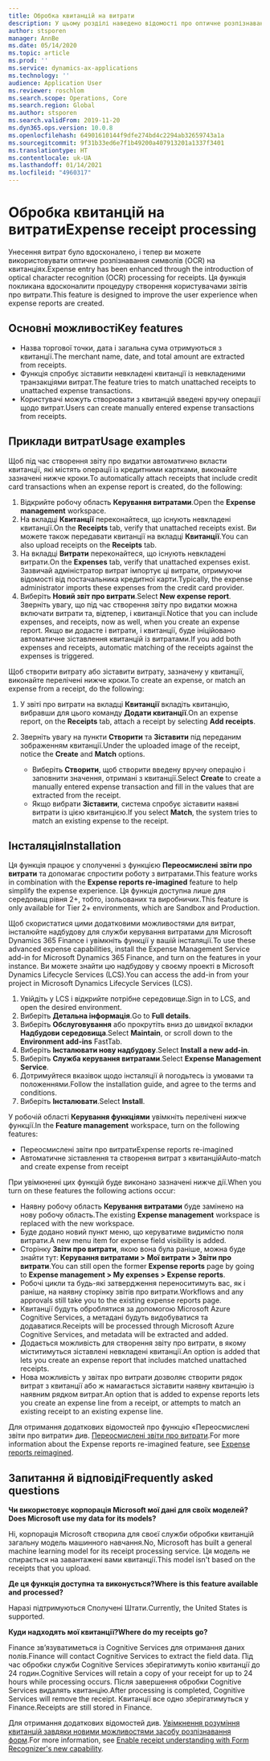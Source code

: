 ```yaml
---
title: Обробка квитанцій на витрати
description: У цьому розділі наведено відомості про оптичне розпізнавання символів (OCR) на квитанціях. Ця функція покликана вдосконалити процедуру створення користувачами звітів про витрати у Microsoft Dynamics 365 Finance.
author: stsporen
manager: AnnBe
ms.date: 05/14/2020
ms.topic: article
ms.prod: ''
ms.service: dynamics-ax-applications
ms.technology: ''
audience: Application User
ms.reviewer: roschlom
ms.search.scope: Operations, Core
ms.search.region: Global
ms.author: stsporen
ms.search.validFrom: 2019-11-20
ms.dyn365.ops.version: 10.0.8
ms.openlocfilehash: 64901610144f9dfe274bd4c2294ab32659743a1a
ms.sourcegitcommit: 9f31b33ed6e7f1b49200a407913201a1337f3401
ms.translationtype: HT
ms.contentlocale: uk-UA
ms.lasthandoff: 01/14/2021
ms.locfileid: "4960317"
---
```

# <a name="expense-receipt-processing"></a><span data-ttu-id="0e291-104">Обробка квитанцій на витрати</span><span class="sxs-lookup"><span data-stu-id="0e291-104">Expense receipt processing</span></span>

<span data-ttu-id="0e291-105">Унесення витрат було вдосконалено, і тепер ви можете використовувати оптичне розпізнавання символів (OCR) на квитанціях.</span><span class="sxs-lookup"><span data-stu-id="0e291-105">Expense entry has been enhanced through the introduction of optical character recognition (OCR) processing for receipts.</span></span> <span data-ttu-id="0e291-106">Ця функція покликана вдосконалити процедуру створення користувачами звітів про витрати.</span><span class="sxs-lookup"><span data-stu-id="0e291-106">This feature is designed to improve the user experience when expense reports are created.</span></span>

## <a name="key-features"></a><span data-ttu-id="0e291-107">Основні можливості</span><span class="sxs-lookup"><span data-stu-id="0e291-107">Key features</span></span>

- <span data-ttu-id="0e291-108">Назва торгової точки, дата і загальна сума отримуються з квитанції.</span><span class="sxs-lookup"><span data-stu-id="0e291-108">The merchant name, date, and total amount are extracted from receipts.</span></span>
- <span data-ttu-id="0e291-109">Функція спробує зіставити невкладені квитанції із невкладеними транзакціями витрат.</span><span class="sxs-lookup"><span data-stu-id="0e291-109">The feature tries to match unattached receipts to unattached expense transactions.</span></span>
- <span data-ttu-id="0e291-110">Користувачі можуть створювати з квитанцій введені вручну операції щодо витрат.</span><span class="sxs-lookup"><span data-stu-id="0e291-110">Users can create manually entered expense transactions from receipts.</span></span>

## <a name="usage-examples"></a><span data-ttu-id="0e291-111">Приклади витрат</span><span class="sxs-lookup"><span data-stu-id="0e291-111">Usage examples</span></span>

<span data-ttu-id="0e291-112">Щоб під час створення звіту про видатки автоматично вкласти квитанції, які містять операції із кредитними картками, виконайте зазначені нижче кроки.</span><span class="sxs-lookup"><span data-stu-id="0e291-112">To automatically attach receipts that include credit card transactions when an expense report is created, do the following:</span></span>

  1. <span data-ttu-id="0e291-113">Відкрийте робочу область **Керування витратами**.</span><span class="sxs-lookup"><span data-stu-id="0e291-113">Open the **Expense management** workspace.</span></span>
  2. <span data-ttu-id="0e291-114">На вкладці **Квитанції** переконайтеся, що існують невкладені квитанції.</span><span class="sxs-lookup"><span data-stu-id="0e291-114">On the **Receipts** tab, verify that unattached receipts exist.</span></span> <span data-ttu-id="0e291-115">Ви можете також передавати квитанції на вкладці **Квитанції**.</span><span class="sxs-lookup"><span data-stu-id="0e291-115">You can also upload receipts on the **Receipts** tab.</span></span>
  3. <span data-ttu-id="0e291-116">На вкладці **Витрати** переконайтеся, що існують невкладені витрати.</span><span class="sxs-lookup"><span data-stu-id="0e291-116">On the **Expenses** tab, verify that unattached expenses exist.</span></span> <span data-ttu-id="0e291-117">Зазвичай адміністратор витрат імпортує ці витрати, отримуючи відомості від постачальника кредитної карти.</span><span class="sxs-lookup"><span data-stu-id="0e291-117">Typically, the expense administrator imports these expenses from the credit card provider.</span></span>
  4. <span data-ttu-id="0e291-118">Виберіть **Новий звіт про витрати**.</span><span class="sxs-lookup"><span data-stu-id="0e291-118">Select **New expense report**.</span></span> <span data-ttu-id="0e291-119">Зверніть увагу, що під час створення звіту про видатки можна включати витрати та, відтепер, і квитанції.</span><span class="sxs-lookup"><span data-stu-id="0e291-119">Notice that you can include expenses, and receipts, now as well, when you create an expense report.</span></span> <span data-ttu-id="0e291-120">Якщо ви додасте і витрати, і квитанції, буде ініційовано автоматичне зіставлення квитанцій із витратами.</span><span class="sxs-lookup"><span data-stu-id="0e291-120">If you add both expenses and receipts, automatic matching of the receipts against the expenses is triggered.</span></span>

<span data-ttu-id="0e291-121">Щоб створити витрату або зіставити витрату, зазначену у квитанції, виконайте перелічені нижче кроки.</span><span class="sxs-lookup"><span data-stu-id="0e291-121">To create an expense, or match an expense from a receipt, do the following:</span></span>

  1. <span data-ttu-id="0e291-122">У звіті про витрати на вкладці **Квитанції** вкладіть квитанцію, вибравши для цього команду **Додати квитанції**.</span><span class="sxs-lookup"><span data-stu-id="0e291-122">On an expense report, on the **Receipts** tab, attach a receipt by selecting **Add receipts**.</span></span>
  2. <span data-ttu-id="0e291-123">Зверніть увагу на пункти **Створити** та **Зіставити** під переданим зображенням квитанції.</span><span class="sxs-lookup"><span data-stu-id="0e291-123">Under the uploaded image of the receipt, notice the **Create** and **Match** options.</span></span>

      - <span data-ttu-id="0e291-124">Виберіть **Створити**, щоб створити введену вручну операцію і заповнити значення, отримані з квитанції.</span><span class="sxs-lookup"><span data-stu-id="0e291-124">Select **Create** to create a manually entered expense transaction and fill in the values that are extracted from the receipt.</span></span>
      - <span data-ttu-id="0e291-125">Якщо вибрати **Зіставити**, система спробує зіставити наявні витрати із цією квитанцією.</span><span class="sxs-lookup"><span data-stu-id="0e291-125">If you select **Match**, the system tries to match an existing expense to the receipt.</span></span>

## <a name="installation"></a><span data-ttu-id="0e291-126">Інсталяція</span><span class="sxs-lookup"><span data-stu-id="0e291-126">Installation</span></span>

<span data-ttu-id="0e291-127">Ця функція працює у сполученні з функцією **Переосмислені звіти про витрати** та допомагає спростити роботу з витратами.</span><span class="sxs-lookup"><span data-stu-id="0e291-127">This feature works in combination with the **Expense reports re-imagined** feature to help simplify the expense experience.</span></span> <span data-ttu-id="0e291-128">Ця функція доступна лише для середовищ рівня 2+, тобто, ізольованих та виробничих.</span><span class="sxs-lookup"><span data-stu-id="0e291-128">This feature is only available for Tier 2+ environments, which are Sandbox and Production.</span></span>

<span data-ttu-id="0e291-129">Щоб скористатися цими додатковими можливостями для витрат, інсталюйте надбудову для служби керування витратами для Microsoft Dynamics 365 Finance і увімкніть функції у вашій інсталяції.</span><span class="sxs-lookup"><span data-stu-id="0e291-129">To use these advanced expense capabilities, install the Expense Management Service add-in for Microsoft Dynamics 365 Finance, and turn on the features in your instance.</span></span> <span data-ttu-id="0e291-130">Ви можете знайти цю надбудову у своєму проекті в Microsoft Dynamics Lifecycle Services (LCS).</span><span class="sxs-lookup"><span data-stu-id="0e291-130">You can access the add-in from your project in Microsoft Dynamics Lifecycle Services (LCS).</span></span>

1. <span data-ttu-id="0e291-131">Увійдіть у LCS і відкрийте потрібне середовище.</span><span class="sxs-lookup"><span data-stu-id="0e291-131">Sign in to LCS, and open the desired environment.</span></span>
2. <span data-ttu-id="0e291-132">Виберіть **Детальна інформація**.</span><span class="sxs-lookup"><span data-stu-id="0e291-132">Go to **Full details**.</span></span>
3. <span data-ttu-id="0e291-133">Виберіть **Обслуговування** або прокрутіть вниз до швидкої вкладки **Надбудови середовища**.</span><span class="sxs-lookup"><span data-stu-id="0e291-133">Select **Maintain**, or scroll down to the **Environment add-ins** FastTab.</span></span>
4. <span data-ttu-id="0e291-134">Виберіть **Інсталювати нову надбудову**.</span><span class="sxs-lookup"><span data-stu-id="0e291-134">Select **Install a new add-in**.</span></span>
5. <span data-ttu-id="0e291-135">Виберіть **Служба керування витратами**.</span><span class="sxs-lookup"><span data-stu-id="0e291-135">Select **Expense Management Service**.</span></span>
6. <span data-ttu-id="0e291-136">Дотримуйтеся вказівок щодо інсталяції й погодьтесь із умовами та положеннями.</span><span class="sxs-lookup"><span data-stu-id="0e291-136">Follow the installation guide, and agree to the terms and conditions.</span></span>
7. <span data-ttu-id="0e291-137">Виберіть **Інсталювати**.</span><span class="sxs-lookup"><span data-stu-id="0e291-137">Select **Install**.</span></span>

<span data-ttu-id="0e291-138">У робочій області **Керування функціями** увімкніть перелічені нижче функції.</span><span class="sxs-lookup"><span data-stu-id="0e291-138">In the **Feature management** workspace, turn on the following features:</span></span>

- <span data-ttu-id="0e291-139">Переосмислені звіти про витрати</span><span class="sxs-lookup"><span data-stu-id="0e291-139">Expense reports re-imagined</span></span>
- <span data-ttu-id="0e291-140">Автоматичне зіставлення та створення витрат з квитанцій</span><span class="sxs-lookup"><span data-stu-id="0e291-140">Auto-match and create expense from receipt</span></span>

<span data-ttu-id="0e291-141">При увімкненні цих функцій буде виконано зазначені нижче дії.</span><span class="sxs-lookup"><span data-stu-id="0e291-141">When you turn on these features the following actions occur:</span></span>

- <span data-ttu-id="0e291-142">Наявну робочу область **Керування витратами** буде замінено на нову робочу область.</span><span class="sxs-lookup"><span data-stu-id="0e291-142">The existing **Expense management** workspace is replaced with the new workspace.</span></span>
- <span data-ttu-id="0e291-143">Буде додано новий пункт меню, що керуватиме видимістю поля витрати.</span><span class="sxs-lookup"><span data-stu-id="0e291-143">A new menu item for expense field visibility is added.</span></span>
- <span data-ttu-id="0e291-144">Сторінку **Звіти про витрати**, якою вона була раніше, можна буде знайти тут: **Керування витратами > Мої витрати > Звіти про витрати**.</span><span class="sxs-lookup"><span data-stu-id="0e291-144">You can still open the former **Expense reports** page by going to **Expense management > My expenses > Expense reports**.</span></span>
- <span data-ttu-id="0e291-145">Робочі цикли та будь-які затвердження переноситимуть вас, як і раніше, на наявну сторінку звітів про витрати.</span><span class="sxs-lookup"><span data-stu-id="0e291-145">Workflows and any approvals still take you to the existing expense reports page.</span></span>
- <span data-ttu-id="0e291-146">Квитанції будуть оброблятися за допомогою Microsoft Azure Cognitive Services, а метадані будуть видобуватися та додаватися.</span><span class="sxs-lookup"><span data-stu-id="0e291-146">Receipts will be processed through Microsoft Azure Cognitive Services, and metadata will be extracted and added.</span></span>
- <span data-ttu-id="0e291-147">Додається можливість для створення звіту про витрати, в якому міститимуться зіставлені невкладені квитанції.</span><span class="sxs-lookup"><span data-stu-id="0e291-147">An option is added that lets you create an expense report that includes matched unattached receipts.</span></span>
- <span data-ttu-id="0e291-148">Нова можливість у звітах про витрати дозволяє створити рядок витрат з квитанції або ж намагається зіставити наявну квитанцію із наявним рядком витрат.</span><span class="sxs-lookup"><span data-stu-id="0e291-148">An option that is added to expense reports lets you create an expense line from a receipt, or attempts to match an existing receipt to an existing expense line.</span></span>

<span data-ttu-id="0e291-149">Для отримання додаткових відомостей про функцію «Переосмислені звіти про витрати» див. [Переосмислені звіти про витрати](ExpenseWorkspaceNew.md).</span><span class="sxs-lookup"><span data-stu-id="0e291-149">For more information about the Expense reports re-imagined feature, see [Expense reports reimagined](ExpenseWorkspaceNew.md).</span></span>

## <a name="frequently-asked-questions"></a><span data-ttu-id="0e291-150">Запитання й відповіді</span><span class="sxs-lookup"><span data-stu-id="0e291-150">Frequently asked questions</span></span>

<span data-ttu-id="0e291-151">**Чи використовує корпорація Microsoft мої дані для своїх моделей?**</span><span class="sxs-lookup"><span data-stu-id="0e291-151">**Does Microsoft use my data for its models?**</span></span>

<span data-ttu-id="0e291-152">Ні, корпорація Microsoft створила для своєї служби обробки квитанцій загальну модель машинного навчання.</span><span class="sxs-lookup"><span data-stu-id="0e291-152">No, Microsoft has built a general machine learning model for its receipt processing service.</span></span> <span data-ttu-id="0e291-153">Ця модель не спирається на завантажені вами квитанції.</span><span class="sxs-lookup"><span data-stu-id="0e291-153">This model isn't based on the receipts that you upload.</span></span>

<span data-ttu-id="0e291-154">**Де ця функція доступна та виконується?**</span><span class="sxs-lookup"><span data-stu-id="0e291-154">**Where is this feature available and processed?**</span></span>

<span data-ttu-id="0e291-155">Наразі підтримуються Сполучені Штати.</span><span class="sxs-lookup"><span data-stu-id="0e291-155">Currently, the United States is supported.</span></span>

<span data-ttu-id="0e291-156">**Куди надходять мої квитанції?**</span><span class="sxs-lookup"><span data-stu-id="0e291-156">**Where do my receipts go?**</span></span>

<span data-ttu-id="0e291-157">Finance зв’язуватиметься із Cognitive Services для отримання даних полів.</span><span class="sxs-lookup"><span data-stu-id="0e291-157">Finance will contact Cognitive Services to extract the field data.</span></span> <span data-ttu-id="0e291-158">Під час обробки служби Cognitive Services зберігатимуть копію квитанції до 24 годин.</span><span class="sxs-lookup"><span data-stu-id="0e291-158">Cognitive Services will retain a copy of your receipt for up to 24 hours while processing occurs.</span></span> <span data-ttu-id="0e291-159">Після завершення обробки Cognitive Services видалять квитанцію.</span><span class="sxs-lookup"><span data-stu-id="0e291-159">After processing is completed, Cognitive Services will remove the receipt.</span></span> <span data-ttu-id="0e291-160">Квитанції все одно зберігатимуться у Finance.</span><span class="sxs-lookup"><span data-stu-id="0e291-160">Receipts are still stored in Finance.</span></span>

<span data-ttu-id="0e291-161">Для отримання додаткових відомостей див. [Увімкнення розуміння квитанцій завдяки новими можливостями засобу розпізнавання форм](https://azure.microsoft.com/blog/enable-receipt-understanding-with-form-recognizer-s-new-capability/).</span><span class="sxs-lookup"><span data-stu-id="0e291-161">For more information, see [Enable receipt understanding with Form Recognizer's new capability](https://azure.microsoft.com/blog/enable-receipt-understanding-with-form-recognizer-s-new-capability/).</span></span>
